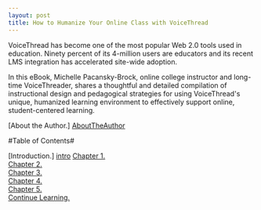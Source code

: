 ```yaml
---
layout: post
title: How to Humanize Your Online Class with VoiceThread
---
```



VoiceThread has become one of the most popular Web 2.0 tools used in education. Ninety percent of its 4-million users are educators and its recent LMS integration has accelerated site-wide adoption.

In this eBook, Michelle Pacansky-Brock, online college instructor and long-time VoiceThreader, shares a thoughtful and detailed compilation of instructional design and pedagogical strategies for using VoiceThread's unique, humanized learning environment to effectively support online, student-centered learning.

[About the Author.] [AboutTheAuthor]

#Table of Contents#

[Introduction.] [intro]
[Chapter 1.][art1]  
[Chapter 2.][art2]  
[Chapter 3.][art3]  
[Chapter 4.][art4]  
[Chapter 5.][art5]  
[Continue Learning.][art6]  


[AboutTheAuthor]: AboutTheAuthor.html
[intro]: intro.html
[art1]: article1.html
[art2]: article2.html
[art3]: article3.html
[art4]: article4.html
[art5]: article5.html
[art6]: article6.html

